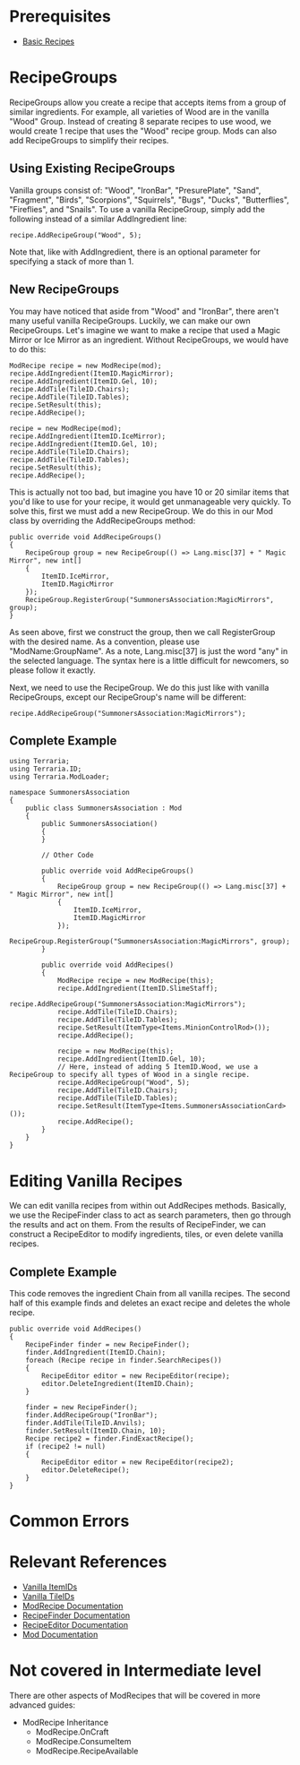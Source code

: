 # Prerequisites 
* [Basic Recipes](https://github.com/bluemagic123/tModLoader/wiki/Basic-Recipes)

# RecipeGroups
RecipeGroups allow you create a recipe that accepts items from a group of similar ingredients. For example, all varieties of Wood are in the vanilla "Wood" Group. Instead of creating 8 separate recipes to use wood, we would create 1 recipe that uses the "Wood" recipe group. Mods can also add RecipeGroups to simplify their recipes.

## Using Existing RecipeGroups
Vanilla groups consist of: "Wood", "IronBar", "PresurePlate", "Sand", "Fragment", "Birds", "Scorpions", "Squirrels", "Bugs", "Ducks", "Butterflies", "Fireflies", and "Snails". To use a vanilla RecipeGroup, simply add the following instead of a similar AddIngredient line:

    recipe.AddRecipeGroup("Wood", 5);
Note that, like with AddIngredient, there is an optional parameter for specifying a stack of more than 1.

## New RecipeGroups
You may have noticed that aside from "Wood" and "IronBar", there aren't many useful vanilla RecipeGroups. Luckily, we can make our own RecipeGroups. Let's imagine we want to make a recipe that used a Magic Mirror or Ice Mirror as an ingredient. Without RecipeGroups, we would have to do this:

    ModRecipe recipe = new ModRecipe(mod);
    recipe.AddIngredient(ItemID.MagicMirror);
    recipe.AddIngredient(ItemID.Gel, 10);
    recipe.AddTile(TileID.Chairs);
    recipe.AddTile(TileID.Tables);
    recipe.SetResult(this);
    recipe.AddRecipe();

    recipe = new ModRecipe(mod);
    recipe.AddIngredient(ItemID.IceMirror);
    recipe.AddIngredient(ItemID.Gel, 10);
    recipe.AddTile(TileID.Chairs);
    recipe.AddTile(TileID.Tables);
    recipe.SetResult(this);
    recipe.AddRecipe();
This is actually not too bad, but imagine you have 10 or 20 similar items that you'd like to use for your recipe, it would get unmanageable very quickly. To solve this, first we must add a new RecipeGroup. We do this in our Mod class by overriding the AddRecipeGroups method:

    public override void AddRecipeGroups()
    {
    	RecipeGroup group = new RecipeGroup(() => Lang.misc[37] + " Magic Mirror", new int[]
    	{
    		ItemID.IceMirror,
    		ItemID.MagicMirror
    	});
    	RecipeGroup.RegisterGroup("SummonersAssociation:MagicMirrors", group);
    }
As seen above, first we construct the group, then we call RegisterGroup with the desired name. As a convention, please use "ModName:GroupName". As a note, Lang.misc[37] is just the word "any" in the selected language. The syntax here is a little difficult for newcomers, so please follow it exactly.

Next, we need to use the RecipeGroup. We do this just like with vanilla RecipeGroups, except our RecipeGroup's name will be different:

    recipe.AddRecipeGroup("SummonersAssociation:MagicMirrors");

## Complete Example
    using Terraria;
    using Terraria.ID;
    using Terraria.ModLoader;
    
    namespace SummonersAssociation
    {
    	public class SummonersAssociation : Mod
    	{
    		public SummonersAssociation()
    		{
    		}
    
    		// Other Code
    
    		public override void AddRecipeGroups()
    		{
    			RecipeGroup group = new RecipeGroup(() => Lang.misc[37] + " Magic Mirror", new int[]
    			{
    				ItemID.IceMirror,
    				ItemID.MagicMirror
    			});
    			RecipeGroup.RegisterGroup("SummonersAssociation:MagicMirrors", group);
    		}
    
    		public override void AddRecipes()
    		{
    			ModRecipe recipe = new ModRecipe(this);
    			recipe.AddIngredient(ItemID.SlimeStaff);
    			recipe.AddRecipeGroup("SummonersAssociation:MagicMirrors");
    			recipe.AddTile(TileID.Chairs);
    			recipe.AddTile(TileID.Tables);
    			recipe.SetResult(ItemType<Items.MinionControlRod>());
    			recipe.AddRecipe();
    
    			recipe = new ModRecipe(this);
    			recipe.AddIngredient(ItemID.Gel, 10);
    			// Here, instead of adding 5 ItemID.Wood, we use a RecipeGroup to specify all types of Wood in a single recipe.
    			recipe.AddRecipeGroup("Wood", 5);
    			recipe.AddTile(TileID.Chairs);
    			recipe.AddTile(TileID.Tables);
    			recipe.SetResult(ItemType<Items.SummonersAssociationCard>());
    			recipe.AddRecipe();
    		}
    	}
    }

# Editing Vanilla Recipes
We can edit vanilla recipes from within out AddRecipes methods. Basically, we use the RecipeFinder class to act as search parameters, then go through the results and act on them. From the results of RecipeFinder, we can construct a RecipeEditor to modify ingredients, tiles, or even delete vanilla recipes.

## Complete Example
This code removes the ingredient Chain from all vanilla recipes. The second half of this example finds and deletes an exact recipe and deletes the whole recipe.

    public override void AddRecipes()
    {
    	RecipeFinder finder = new RecipeFinder();
    	finder.AddIngredient(ItemID.Chain);
    	foreach (Recipe recipe in finder.SearchRecipes())
    	{
    		RecipeEditor editor = new RecipeEditor(recipe);
    		editor.DeleteIngredient(ItemID.Chain);
    	}
    
    	finder = new RecipeFinder();
    	finder.AddRecipeGroup("IronBar");
    	finder.AddTile(TileID.Anvils);
    	finder.SetResult(ItemID.Chain, 10);
    	Recipe recipe2 = finder.FindExactRecipe();
    	if (recipe2 != null)
    	{
    		RecipeEditor editor = new RecipeEditor(recipe2);
    		editor.DeleteRecipe();
    	}
    }

# Common Errors

# Relevant References
* [Vanilla ItemIDs](https://github.com/bluemagic123/tModLoader/wiki/Vanilla-Item-IDs)
* [Vanilla TileIDs](https://github.com/bluemagic123/tModLoader/wiki/Vanilla-Tile-IDs)
* [ModRecipe Documentation](http://bluemagic123.github.io/tModLoader/html/class_terraria_1_1_mod_loader_1_1_mod_recipe.html)
* [RecipeFinder Documentation](http://bluemagic123.github.io/tModLoader/html/class_terraria_1_1_mod_loader_1_1_recipe_finder.html)
* [RecipeEditor Documentation](http://bluemagic123.github.io/tModLoader/html/class_terraria_1_1_mod_loader_1_1_recipe_editor.html)
* [Mod Documentation](http://bluemagic123.github.io/tModLoader/html/class_terraria_1_1_mod_loader_1_1_mod.html)

# Not covered in Intermediate level
There are other aspects of ModRecipes that will be covered in more advanced guides:
* ModRecipe Inheritance
  * ModRecipe.OnCraft
  * ModRecipe.ConsumeItem
  * ModRecipe.RecipeAvailable
